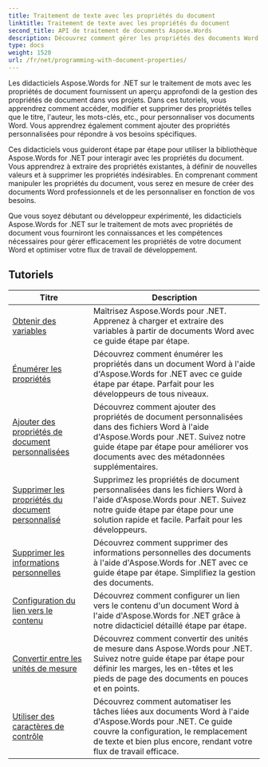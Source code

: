 ```yaml
---
title: Traitement de texte avec les propriétés du document
linktitle: Traitement de texte avec les propriétés du document
second_title: API de traitement de documents Aspose.Words
description: Découvrez comment gérer les propriétés des documents Word avec Aspose.Words pour .NET. Les didacticiels vous guident à travers les différentes fonctionnalités telles que les propriétés de lecture et d'écriture, la personnalisation des propriétés par défaut.
type: docs
weight: 1520
url: /fr/net/programming-with-document-properties/
---
```

Les didacticiels Aspose.Words for .NET sur le traitement de mots avec les propriétés de document fournissent un aperçu approfondi de la gestion des propriétés de document dans vos projets. Dans ces tutoriels, vous apprendrez comment accéder, modifier et supprimer des propriétés telles que le titre, l'auteur, les mots-clés, etc., pour personnaliser vos documents Word. Vous apprendrez également comment ajouter des propriétés personnalisées pour répondre à vos besoins spécifiques.

Ces didacticiels vous guideront étape par étape pour utiliser la bibliothèque Aspose.Words for .NET pour interagir avec les propriétés du document. Vous apprendrez à extraire des propriétés existantes, à définir de nouvelles valeurs et à supprimer les propriétés indésirables. En comprenant comment manipuler les propriétés du document, vous serez en mesure de créer des documents Word professionnels et de les personnaliser en fonction de vos besoins.

Que vous soyez débutant ou développeur expérimenté, les didacticiels Aspose.Words for .NET sur le traitement de mots avec propriétés de document vous fourniront les connaissances et les compétences nécessaires pour gérer efficacement les propriétés de votre document Word et optimiser votre flux de travail de développement.

 ## Tutoriels
| Titre | Description |
| --- | --- |
| [Obtenir des variables](./get-variables/) | Maîtrisez Aspose.Words pour .NET. Apprenez à charger et extraire des variables à partir de documents Word avec ce guide étape par étape. |
| [Énumérer les propriétés](./enumerate-properties/) | Découvrez comment énumérer les propriétés dans un document Word à l'aide d'Aspose.Words for .NET avec ce guide étape par étape. Parfait pour les développeurs de tous niveaux. |
| [Ajouter des propriétés de document personnalisées](./add-custom-document-properties/) | Découvrez comment ajouter des propriétés de document personnalisées dans des fichiers Word à l'aide d'Aspose.Words pour .NET. Suivez notre guide étape par étape pour améliorer vos documents avec des métadonnées supplémentaires. |
| [Supprimer les propriétés du document personnalisé](./remove-custom-document-properties/) | Supprimez les propriétés de document personnalisées dans les fichiers Word à l'aide d'Aspose.Words pour .NET. Suivez notre guide étape par étape pour une solution rapide et facile. Parfait pour les développeurs. |
| [Supprimer les informations personnelles](./remove-personal-information/) | Découvrez comment supprimer des informations personnelles des documents à l'aide d'Aspose.Words for .NET avec ce guide étape par étape. Simplifiez la gestion des documents. |
| [Configuration du lien vers le contenu](./configuring-link-to-content/) | Découvrez comment configurer un lien vers le contenu d'un document Word à l'aide d'Aspose.Words for .NET grâce à notre didacticiel détaillé étape par étape. |
| [Convertir entre les unités de mesure](./convert-between-measurement-units/) | Découvrez comment convertir des unités de mesure dans Aspose.Words pour .NET. Suivez notre guide étape par étape pour définir les marges, les en-têtes et les pieds de page des documents en pouces et en points. |
| [Utiliser des caractères de contrôle](./use-control-characters/) | Découvrez comment automatiser les tâches liées aux documents Word à l'aide d'Aspose.Words pour .NET. Ce guide couvre la configuration, le remplacement de texte et bien plus encore, rendant votre flux de travail efficace. |